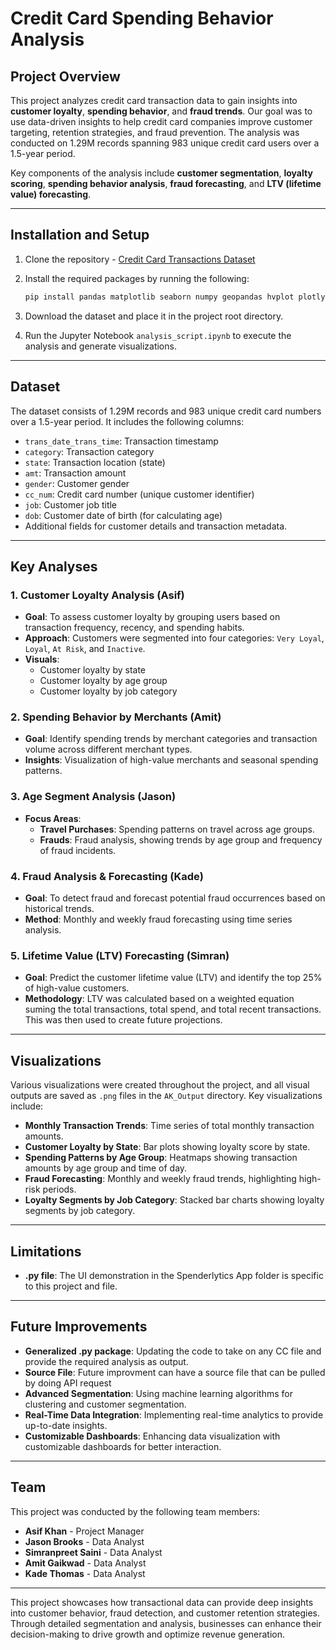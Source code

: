 # Credit Card Spending Behavior Analysis

## Project Overview

This project analyzes credit card transaction data to gain insights into **customer loyalty**, **spending behavior**, and **fraud trends**. Our goal was to use data-driven insights to help credit card companies improve customer targeting, retention strategies, and fraud prevention. The analysis was conducted on 1.29M records spanning 983 unique credit card users over a 1.5-year period.

Key components of the analysis include **customer segmentation**, **loyalty scoring**, **spending behavior analysis**, **fraud forecasting**, and **LTV (lifetime value) forecasting**.

---

## Installation and Setup

1. Clone the repository - [Credit Card Transactions Dataset](https://www.kaggle.com/datasets/priyamchoksi/credit-card-transactions-dataset/data)
2. Install the required packages by running the following:

    ```bash
    pip install pandas matplotlib seaborn numpy geopandas hvplot plotly
    ```

3. Download the dataset and place it in the project root directory.
4. Run the Jupyter Notebook `analysis_script.ipynb` to execute the analysis and generate visualizations.

---

## Dataset

The dataset consists of 1.29M records and 983 unique credit card numbers over a 1.5-year period. It includes the following columns:

- `trans_date_trans_time`: Transaction timestamp
- `category`: Transaction category
- `state`: Transaction location (state)
- `amt`: Transaction amount
- `gender`: Customer gender
- `cc_num`: Credit card number (unique customer identifier)
- `job`: Customer job title
- `dob`: Customer date of birth (for calculating age)
- Additional fields for customer details and transaction metadata.

---

## Key Analyses

### 1. Customer Loyalty Analysis (Asif)

- **Goal**: To assess customer loyalty by grouping users based on transaction frequency, recency, and spending habits.
- **Approach**: Customers were segmented into four categories: `Very Loyal`, `Loyal`, `At Risk`, and `Inactive`.
- **Visuals**:
  - Customer loyalty by state
  - Customer loyalty by age group
  - Customer loyalty by job category

### 2. Spending Behavior by Merchants (Amit)

- **Goal**: Identify spending trends by merchant categories and transaction volume across different merchant types.
- **Insights**: Visualization of high-value merchants and seasonal spending patterns.

### 3. Age Segment Analysis (Jason)

- **Focus Areas**:
  - **Travel Purchases**: Spending patterns on travel across age groups.
  - **Frauds**: Fraud analysis, showing trends by age group and frequency of fraud incidents.

### 4. Fraud Analysis & Forecasting (Kade)

- **Goal**: To detect fraud and forecast potential fraud occurrences based on historical trends.
- **Method**: Monthly and weekly fraud forecasting using time series analysis.

### 5. Lifetime Value (LTV) Forecasting (Simran)

- **Goal**: Predict the customer lifetime value (LTV) and identify the top 25% of high-value customers.
- **Methodology**: LTV was calculated based on a weighted equation suming the total transactions, total spend, and total recent transactions. This was then used to create future projections.

---

## Visualizations

Various visualizations were created throughout the project, and all visual outputs are saved as `.png` files in the `AK_Output` directory. Key visualizations include:

- **Monthly Transaction Trends**: Time series of total monthly transaction amounts.
- **Customer Loyalty by State**: Bar plots showing loyalty score by state.
- **Spending Patterns by Age Group**: Heatmaps showing transaction amounts by age group and time of day.
- **Fraud Forecasting**: Monthly and weekly fraud trends, highlighting high-risk periods.
- **Loyalty Segments by Job Category**: Stacked bar charts showing loyalty segments by job category.

---

## Limitations

- **.py file**: The UI demonstration in the Spenderlytics App folder is specific to this project and file.

---

## Future Improvements

- **Generalized .py package**: Updating the code to take on any CC file and provide the required analysis as output.
- **Source File**: Future improvment can have a source file that can be pulled by doing API request
- **Advanced Segmentation**: Using machine learning algorithms for clustering and customer segmentation.
- **Real-Time Data Integration**: Implementing real-time analytics to provide up-to-date insights.
- **Customizable Dashboards**: Enhancing data visualization with customizable dashboards for better interaction.

---

## Team

This project was conducted by the following team members:

- **Asif Khan** - Project Manager
- **Jason Brooks** - Data Analyst
- **Simranpreet Saini** - Data Analyst
- **Amit Gaikwad** - Data Analyst
- **Kade Thomas** - Data Analyst

---

This project showcases how transactional data can provide deep insights into customer behavior, fraud detection, and customer retention strategies. Through detailed segmentation and analysis, businesses can enhance their decision-making to drive growth and optimize revenue generation.
